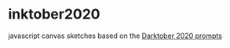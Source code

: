 # inktober2020
javascript canvas sketches based on the [Darktober 2020 prompts](https://www.reddit.com/r/darktober/comments/il1n6y/we_present_the_2020_darktober_list_this_is_our/)
